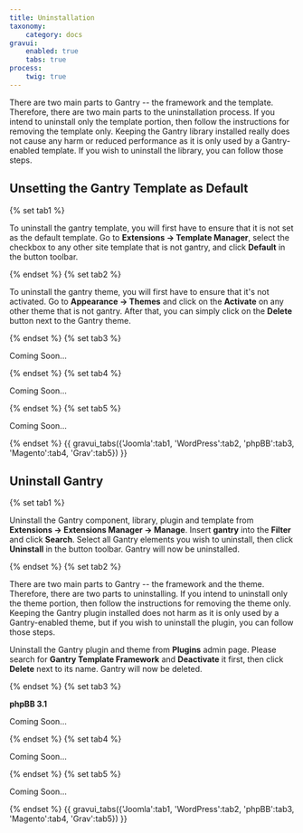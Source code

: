 ```yaml
---
title: Uninstallation
taxonomy:
    category: docs
gravui:
    enabled: true
    tabs: true
process:
    twig: true
---
```


There are two main parts to Gantry -- the framework and the template. Therefore, there are two main parts to the uninstallation process. If you intend to uninstall only the template portion, then follow the instructions for removing the template only. Keeping the Gantry library installed really does not cause any harm or reduced performance as it is only used by a Gantry-enabled template. If you wish to uninstall the library, you can follow those steps.

Unsetting the Gantry Template as Default
----------------------------------------

{% set tab1 %}

To uninstall the gantry template, you will first have to ensure that it is not set as the default template. Go to **Extensions → Template Manager**, select the checkbox to any other site template that is not gantry, and click **Default** in the button toolbar.

{% endset %}
{% set tab2 %}

To uninstall the gantry theme, you will first have to ensure that it's not activated. Go to **Appearance → Themes** and click on the **Activate** on any other theme that is not gantry. After that, you can simply click on the **Delete** button next to the Gantry theme.

{% endset %}
{% set tab3 %}

Coming Soon...

{% endset %}
{% set tab4 %}

Coming Soon...

{% endset %}
{% set tab5 %}

Coming Soon...

{% endset %}
{{ gravui_tabs({'Joomla':tab1, 'WordPress':tab2, 'phpBB':tab3, 'Magento':tab4, 'Grav':tab5}) }}

Uninstall Gantry
----------------

{% set tab1 %}

Uninstall the Gantry component, library, plugin and template from **Extensions → Extensions Manager → Manage**. Insert **gantry** into the **Filter** and click **Search**. Select all Gantry elements you wish to uninstall, then click **Uninstall** in the button toolbar. Gantry will now be uninstalled.

{% endset %}
{% set tab2 %}

There are two main parts to Gantry -- the framework and the theme. Therefore, there are two parts to uninstalling. If you intend to uninstall only the theme portion, then follow the instructions for removing the theme only. Keeping the Gantry plugin installed does not harm as it is only used by a Gantry-enabled theme, but if you wish to uninstall the plugin, you can follow those steps.

Uninstall the Gantry plugin and theme from **Plugins** admin page. Please search for **Gantry Template Framework** and **Deactivate** it first, then click **Delete** next to its name. Gantry will now be deleted.

{% endset %}
{% set tab3 %}

**phpBB 3.1**

Coming Soon...

{% endset %}
{% set tab4 %}

Coming Soon...

{% endset %}
{% set tab5 %}

Coming Soon...

{% endset %}
{{ gravui_tabs({'Joomla':tab1, 'WordPress':tab2, 'phpBB':tab3, 'Magento':tab4, 'Grav':tab5}) }}


